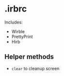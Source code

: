 # .irbrc

Includes:

* Wirble
* PrettyPrint
* Hirb

## Helper methods

* ```clear``` to cleanup screen
